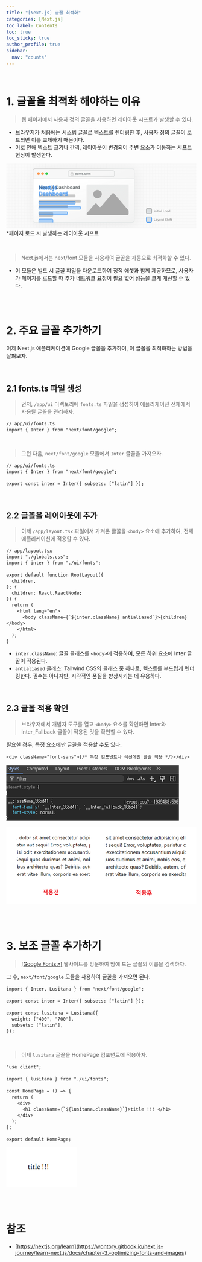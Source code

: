 ```yaml
---
title: "[Next.js] 글꼴 최적화"
categories: [Next.js]
toc_label: Contents
toc: true
toc_sticky: true
author_profile: true
sidebar:
  nav: "counts"
---
```


<br>

# 1. 글꼴을 최적화 해야하는 이유

> 웹 페이지에서 사용자 정의 글꼴을 사용하면 레이아웃 시프트가 발생할 수 있다.

- 브라우저가 처음에는 시스템 글꼴로 텍스트를 렌더링한 후, 사용자 정의 글꼴이 로드되면 이를 교체하기 때문이다.
- 이로 인해 텍스트 크기나 간격, 레이아웃이 변경되어 주변 요소가 이동하는 시프트 현상이 발생한다.

![](/assets/images/2024/2024-10-13-23-51-23.png)<br>\*페이지 로드 시 발생하는 레이아웃 시프트

<br>

> Next.js에서는 next/font 모듈을 사용하여 글꼴을 자동으로 최적화할 수 있다.

- 이 모듈은 빌드 시 글꼴 파일을 다운로드하여 정적 애셋과 함께 제공하므로, 사용자가 페이지를 로드할 때 추가 네트워크 요청이 필요 없어 성능을 크게 개선할 수 있다.

<br><br>

# 2. 주요 글꼴 추가하기

이제 Next.js 애플리케이션에 Google 글꼴을 추가하여, 이 글꼴을 최적화하는 방법을 살펴보자.

<br>

## 2.1 fonts.ts 파일 생성

> 먼저, `/app/ui` 디렉토리에 `fonts.ts` 파일을 생성하여 애플리케이션 전체에서 사용될 글꼴을 관리하자.

```tsx
// app/ui/fonts.ts
import { Inter } from "next/font/google";
```

<br>

> 그런 다음, `next/font/google` 모듈에서 `Inter` 글꼴을 가져오자.

```tsx
// app/ui/fonts.ts
import { Inter } from "next/font/google";

export const inter = Inter({ subsets: ["latin"] });
```

<br>

## 2.2 글꼴을 레이아웃에 추가

> 이제 `/app/layout.tsx` 파일에서 가져온 글꼴을 `<body>` 요소에 추가하여, 전체 애플리케이션에 적용할 수 있다.

```tsx
// app/layout.tsx
import "./globals.css";
import { inter } from "./ui/fonts";

export default function RootLayout({
  children,
}: {
  children: React.ReactNode;
}) {
  return (
    <html lang="en">
      <body className={`${inter.className} antialiased`}>{children}</body>
    </html>
  );
}
```

- `inter.className`: 글꼴 클래스를 `<body>`에 적용하여, 모든 하위 요소에 Inter 글꼴이 적용된다.
- `antialiased` 클래스: Tailwind CSS의 클래스 중 하나로, 텍스트를 부드럽게 렌더링한다. 필수는 아니지만, 시각적인 품질을 향상시키는 데 유용하다.

<br>

## 2.3 글꼴 적용 확인

> 브라우저에서 개발자 도구를 열고 `<body>` 요소를 확인하면 Inter와 Inter_Fallback 글꼴이 적용된 것을 확인할 수 있다.

필요한 경우, 특정 요소에만 글꼴을 적용할 수도 있다.

```tsx
<div className="font-sans">{/* 특정 컴포넌트나 섹션에만 글꼴 적용 */}</div>
```

![](/assets/images/2024/2024-10-14-00-05-59.png)

![](/assets/images/2024/2024-10-14-00-04-54.png)

<br><br>

# 3. 보조 글꼴 추가하기

> [[Google Fonts↗️]](https://fonts.google.com/) 웹사이트를 방문하여 맘에 드는 글꼴의 이름을 검색하자.

그 후, `next/font/google` 모듈을 사용하여 글꼴을 가져오면 된다.

```tsx
import { Inter, Lusitana } from "next/font/google";

export const inter = Inter({ subsets: ["latin"] });

export const lusitana = Lusitana({
  weight: ["400", "700"],
  subsets: ["latin"],
});
```

<br>

> 이제 `lusitana` 글꼴을 HomePage 컴포넌트에 적용하자.

```tsx
"use client";

import { lusitana } from "./ui/fonts";

const HomePage = () => {
  return (
    <div>
      <h1 className={`${lusitana.className}`}>title !!! </h1>
    </div>
  );
};

export default HomePage;
```

![](/assets/images/2024/2024-10-14-00-16-39.png)

<br><br>

# 참조

- [https://nextjs.org/learn](https://wontory.gitbook.io/next.js-journey/learn-next.js/docs/chapter-3.-optimizing-fonts-and-images)

<br>
